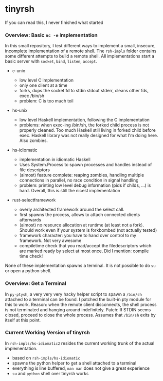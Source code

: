 # tinyrsh
If you can read this, I never finished what started


### Overview: Basic `nc -e` Implementation
In this small repository, I test different ways to implement a small, insecure, incomplete implementation of a remote shell.
The `rsh-impls` folder contains some different attempts to build a remote shell. 
All implementations start a basic server with `socket`, `bind`, `listen`, `accept`.

 - c-unix
   - low level C implementation
   - only one client at a time
   - forks, dups the socket fd to stdin stdout stderr, cleans other fds, exec /bin/sh
   - problem: C is too much toil

 - hs-unix
   - low level Haskell implementation, following the C implementation
   - problems: when exec-ing /bin/sh, the forked child process is not properly cleaned. Too much Haskell still living in forked child before exec. Haskell library was not really designed for what I'm doing here. Also zombies.

 - hs-idiomatic
   - implementation in idiomatic Haskell
   - Uses System.Process to spawn processes and handles instead of file descriptors
   - (almost) feature complete: reaping zombies, handling multiple connections in parallel, no race condition in signal handling
   - problem: printing low level debug information (pids if childs, ...) is hard. Overall, this is still the nicest implementation

 - rust-selectframework
   - overly architected framework around the select call.
   - first spawns the process, allows to attach connected clients afterwards
   - (almost) no resource allocation at runtime (at least not a fork). Should work even if your system is forkbombed (not actually tested)
   - framework character: you have to hand over control to my framework. Not very awesome
   - compiletime check that you read/accept the filedescriptors which are marked ready by select at most once. Did I mention: compile time check!

None of these implementation spawns a terminal. It is not possible to do `su` or open a python shell.


### Overview: Get a Terminal
In `py-ptysh`, a very very very hacky helper script to spawn a `/bin/sh` attached to a terminal can be found.
I patched the built-in pty module for this to work.
Reason: when the remote client disconnects, the shell process is not terminated and hanging around indefinitely.
Patch: If STDIN seems closed, proceed to close the whole process. Assumes that `/bin/sh` exits by itself at this point.


### Current Working Version of tinyrsh
In `rsh-impls/hs-idiomatic2` resides the current working trunk of the actual implementation.

 - based on `rsh-impls/hs-idiomatic`
 - spawns the python helper to get a shell attached to a terminal
 - everything is line buffered, `man man` does not give a great experience
 - `su` and `python` shell over tinyrsh works
